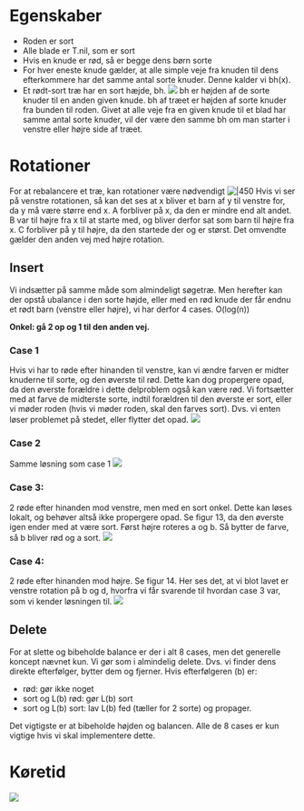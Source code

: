 # Egenskaber
- Roden er sort
- Alle blade er T.nil, som er sort
- Hvis en knude er rød, så er begge dens børn sorte
- For hver eneste knude gælder, at alle simple veje fra knuden til dens efterkommere har det samme antal sorte knuder. Denne kalder vi bh(x).
- Et rødt-sort træ har en sort hæjde, bh.
![](https://i.imgur.com/OWGISE0.png)
bh er højden af de sorte knuder til en anden given knude. bh af træet er højden af sorte knuder fra bunden til roden. Givet at alle veje fra en given knude til et blad har samme antal sorte knuder, vil der være den samme bh om man starter i venstre eller højre side af træet.
# Rotationer 
For at rebalancere et træ, kan rotationer være nødvendigt
![|450](https://i.imgur.com/dCLB6X5.png)
Hvis vi ser på venstre rotationen, så kan det ses at x bliver et barn af y til venstre for, da y må være større end x. A forbliver på x, da den er mindre end alt andet. B var til højre fra x til at starte med, og bliver derfor sat som barn til højre fra x. C forbliver på y til højre, da den startede der og er størst. Det omvendte gælder den anden vej med højre rotation.
## Insert
Vi indsætter på samme måde som almindeligt søgetræ. Men herefter kan der opstå ubalance i den sorte højde, eller med en rød knude der får endnu et rødt barn (venstre eller højre), vi har derfor 4 cases. O(log(n))

**Onkel: gå 2 op og 1 til den anden vej.** 
### Case 1
Hvis vi har to røde efter hinanden til venstre, kan vi ændre farven er midter knuderne til sorte, og den øverste til rød. Dette kan dog propergere opad, da den øverste forældre i dette delproblem også kan være rød. Vi fortsætter med at farve de midterste sorte, indtil forældren til den øverste er sort, eller vi møder roden (hvis vi møder roden, skal den farves sort). Dvs. vi enten løser problemet på stedet, eller flytter det opad.
![](https://i.imgur.com/QsYs7gT.png)
### Case 2
Samme løsning som case 1
![](https://i.imgur.com/JSTdtVG.png)
### Case 3:
2 røde efter hinanden mod venstre, men med en sort onkel. Dette kan løses lokalt, og behøver altså ikke propergere opad. Se figur 13, da den øverste igen ender med at være sort. Først højre roteres a og b. Så bytter de farve, så b bliver rød og a sort.
![](https://i.imgur.com/wurziPl.png)
### Case 4: 
2 røde efter hinanden mod højre. Se figur 14. Her ses det, at vi blot lavet er venstre rotation på b og d, hvorfra vi får svarende til hvordan case 3 var, som vi kender løsningen til.
![](https://i.imgur.com/bkNdvIO.png)
## Delete
For at slette og bibeholde balance er der i alt 8 cases, men det generelle koncept nævnet kun. Vi gør som i almindelig delete. Dvs. vi finder dens direkte efterfølger, bytter dem og fjerner. Hvis efterfølgeren (b) er:
- rød: gør ikke noget
- sort og L(b) rød: gør L(b) sort
- sort og L(b) sort: lav L(b) fed (tæller for 2 sorte) og propager.

Det vigtigste er at bibeholde højden og balancen. Alle de 8 cases er kun vigtige hvis vi skal implementere dette.
# Køretid
![](https://i.imgur.com/ybEVUjM.png)
